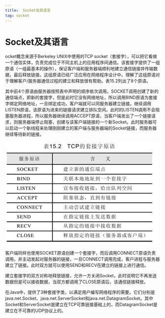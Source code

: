 ```yaml
---
title:  Socket及其语言
tag: socket
---
```

<!-- toc -->
#  Socket及其语言

ocket概念来源于Berkeley UNIX中使用的TCP socket（套接字），可以把它看做一个通信实体，负责完成位于不同主机上的应用程序间通信。该套接字提供了一组原语（一组最基本的操作），保证客户端和服务器端顺利地建立通信链接并传输数据，最后释放链接。这组原语已经广泛应用在网络程序设计中。理解了这组原语对于理解客户/服务器通信过程的建立和释放很有帮助。表15.2列出了8个原语。

其中前4个原语由服务器按照表中声明的顺序依次调用。SOCKET调用创建了新的通信端点，即新的套接字，但是此时它没有网络地址，所以调用BIND原语为套接字绑定网络地址，一旦绑定成功，客户端就可以同服务器建立链接。继续调用LISTEN原语，该原语为进来的链接请求建立排队空间。此时的LISTEN调用不会阻塞服务器进程，所以服务器继续调用ACCEPT原语，当客户端发出了一个链接请求，则服务器端停止阻塞，创建与该客户端链接的一个新Socket。此时服务器可以启动一个新线程来处理刚刚建立的客户端与服务器端的Socket链接，而服务器继续等待新的链接。

![img](socket.jpeg)

客户端同样也使用SOCKET原语创建一个套接字，而后调用CONNECT原语负责调用，并主动发起对服务器的链接，一旦CONNECT调用完成，客户进程与服务器建立了链接。此时双方就可以使用SEND和RECV在建立的链接上进行通信。

建立套接字的双方对称地释放链接，允许一方关闭Socket，此时说明它不再发送数据但是可以接收数据，当双方都调用了CLOSE原语后，该通信链接释放。

在Java中，提供了3种套接字类，以满足用户编写网络程序的需要。它们分别是java.net.Socket、java.net.ServerSocket和java.net.DatagramSocket。其中Socket和ServerSocket是建立在TCP可靠链接基础上的，而DatagramSocket是建立在不可靠的UDP协议上的。




